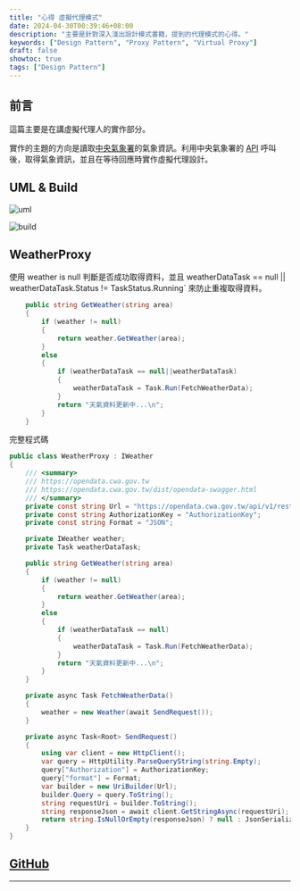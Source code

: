 ```yaml
---
title: "心得 虛擬代理模式"
date: 2024-04-30T00:39:46+08:00
description: "主要是針對深入淺出設計模式書籍，提到的代理模式的心得。"
keywords: ["Design Pattern", "Proxy Pattern", "Virtual Proxy"]
draft: false
showtoc: true
tags: ["Design Pattern"]
---
```


## 前言

這篇主要是在講虛擬代理人的實作部分。

實作的主題的方向是讀取[中央氣象署][cwa]的氣象資訊。利用中央氣象署的 [API][cwa_api] 呼叫後，取得氣象資訊，並且在等待回應時實作虛擬代理設計。

## UML & Build

![uml]

![build]

## WeatherProxy

使用 weather is null 判斷是否成功取得資料，並且 weatherDataTask == null || weatherDataTask.Status != TaskStatus.Running` 來防止重複取得資料。

```C#
    public string GetWeather(string area)
    {
        if (weather != null)
        {
            return weather.GetWeather(area);
        }
        else
        {
            if (weatherDataTask == null||weatherDataTask)
            {
                weatherDataTask = Task.Run(FetchWeatherData);
            }
            return "天氣資料更新中...\n";
        }
    }
```

完整程式碼

```C#
public class WeatherProxy : IWeather
{
    /// <summary>
    /// https://opendata.cwa.gov.tw
    /// https://opendata.cwa.gov.tw/dist/opendata-swagger.html
    /// </summary>
    private const string Url = "https://opendata.cwa.gov.tw/api/v1/rest/datastore/F-D0047-073";
    private const string AuthorizationKey = "AuthorizationKey";
    private const string Format = "JSON";

    private IWeather weather;
    private Task weatherDataTask;

    public string GetWeather(string area)
    {
        if (weather != null)
        {
            return weather.GetWeather(area);
        }
        else
        {
            if (weatherDataTask == null)
            {
                weatherDataTask = Task.Run(FetchWeatherData);
            }
            return "天氣資料更新中...\n";
        }
    }

    private async Task FetchWeatherData()
    {
        weather = new Weather(await SendRequest());
    }

    private async Task<Root> SendRequest()
    {
        using var client = new HttpClient();
        var query = HttpUtility.ParseQueryString(string.Empty);
        query["Authorization"] = AuthorizationKey;
        query["format"] = Format;
        var builder = new UriBuilder(Url);
        builder.Query = query.ToString();
        string requestUri = builder.ToString();
        string responseJson = await client.GetStringAsync(requestUri);
        return string.IsNullOrEmpty(responseJson) ? null : JsonSerializer.Deserialize<Root>(responseJson);
    }
}
```

## [GitHub][repo]

---

[uml]: https://i.imgur.com/FmnyNhG.png
[build]: https://i.imgur.com/r8KdOgM.png
[cwa]: https://opendata.cwa.gov.tw
[cwa_api]: https://opendata.cwa.gov.tw/dist/opendata-swagger.html
[repo]: https://github.com/Wenrong274/WeatherForecast

